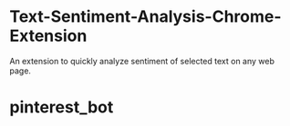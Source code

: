 # Text-Sentiment-Analysis-Chrome-Extension
An extension to quickly analyze sentiment of selected text on any web page.
# pinterest_bot
